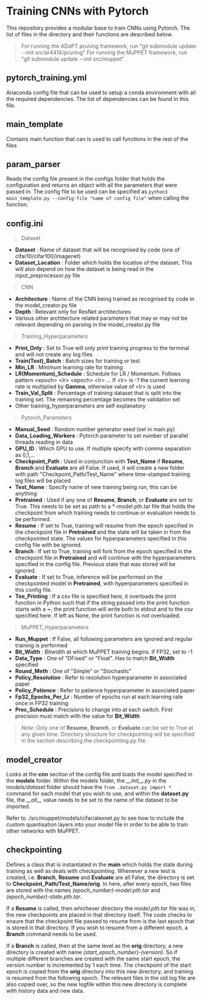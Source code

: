 **Training CNNs with Pytorch** 
==============================
This repository provides a modular base to train CNNs using Pytorch. The list of files in the directory and their functions are described below. 

> For running the ADaPT pruning framework, run "git submodule update --init src/ar4414/pruning"
> For running the MuPPET framework, run "git submodule update --init src/muppet" 

pytorch\_training.yml
-----------------------
Anaconda config file that can be used to setup a conda environment with all the required dependencies. The list of dependencies can be found in this file.

main_template
-------------
Contains main function that can is used to call functions in the rest of the files 

param\_parser
------------------
Reads the config file present in the configs folder that holds the configuration and returns an object with all the parameters that were passed in. The config file to be used can be specified as `python3 main_template.py --config-file "name of config file"` when calling the function. 

config.ini
----------
> Dataset
- **Dataset** : Name of dataset that will be recognised by code (one of cifar10/cifar100/imagenet)
- **Dataset\_Location** : Folder which holds the location of the dataset. This will also depend on how the dataset is being read in the input\_preprocessor.py file

> CNN
- **Architecture** : Name of the CNN being trained as recognised by code in the model\_creator.py file
- **Depth** : Relevant only for ResNet architectures
- Various other architecture related parameters that may or may not be relevant depending on parsing in the model\_creator.py file

> Training\_Hyperparameters
- **Print\_Only** : Set to True will only print training progress to the terminal and will not create any log files 
- **Train(Test)\_Batch** : Batch sizes for training or test
- **Min_LR** : Minimum learning rate for training
- **LR(Momentum)\_Schedule** : Schedule for LR / Momentum. Follows pattern \<epoch\> \<lr\> \<epoch\> \<lr\> ... If \<lr\> is -1 the current learning rate is multiplied by **Gamma**, otherwise value of \<lr\> is used
- **Train\_Val\_Split** : Percentage of training dataset that is split into the training set. The remaining percentage becomes the validation set
- Other training\_hyperparameters are self explanatory 

> Pytorch\_Parameters
- **Manual\_Seed** : Random number generator seed (set in main.py)
- **Data\_Loading\_Workers** : Pytorch parameter to set number of parallel threads reading in data 
- **GPU\_ID** : Which GPU to use. If multiple specify with comma separation as 0,1,... 
- **Checkpoint\_Path** : Used in conjunction with **Test\_Name** if **Resume**, **Branch** and **Evaluate** are all False. If used, it will create a new folder with path "Checkpoint\_Path/Test\_Name" where time-stamped training log files will be placed 
- **Test\_Name** : Specify name of new training being run, this can be anything
- **Pretrained** : Used if any one of **Resume**, **Branch**, or **Evaluate** are set to True. This needs to be set as path to a \*-model.pth.tar file that holds the checkpoint from which training needs to continue or evaluation needs to be performed. 
- **Resume** : If set to True, training will resume from the epoch specified in the checkpoint file in **Pretrained** and the state will be taken in from the checkpointed state. The values for hyperparameters specified in this config file with be ignored. 
- **Branch** : If set to True, training will fork from the epoch specified in the checkpoint file in **Pretrained** and will continue with the hyperparameters specified in the config file. Previous state that was stored will be ignored. 
- **Evaluate** : If set to True, inference will be performed on the checkpointed model in **Pretrained**, with hyperparameters specified in this config file. 
- **Tee\_Printing** : If a csv file is specified here, it overloads the print function in Python such that if the string passed into the print function starts with a **~**, the print function will write both to stdout and to the csv specified here. If left as None, the print function is not overloaded. 

> MuPPET\_Hyperparameters
- **Run\_Muppet** : If False, all following parameters are ignored and regular training is performed 
- **Bit\_Width** : Bitwidth at which MuPPET training begins. If FP32, set to -1 
- **Data\_Type** : One of "DFixed" or "Float". Has to match **Bit\_Width** specified
- **Round\_Meth** : One of "Simple" or "Stochastic"
- **Policy\_Resolution** : Refer to resolution hyperparameter in associated paper  
- **Policy\_Patience** : Refer to patience hyperparameter in associated paper
- **Fp32\_Epochs\_Per\_Lr** : Number of epochs run at each learning rate once in FP32 training  
- **Prec\_Schedule** : Precisions to change into at each switch. First precision must match with the value for **Bit\_Width**

> *Note*: Only one of **Resume**, **Branch**, or **Evaluate** can be set to True at any given time. Directory structure for checkpointing will be specified in the section describing the checkpointing.py file.

model\_creator
--------------
Looks at the **cnn** section of the config file and loads the model specified in the **models** folder. Within the models folder, the *\_\_init\_\_.py* in the *models/dataset* folder should have the `from .dataset.py import *` command for each model that you wish to use, and within the **dataset.py** file, the *\_\_all\_\_* value needs to be set to the name of the dataset to be imported. 

Refer to ./src/muppet/models/cifar/alexnet.py to see how to include the custom quantisation layers into your model file in order to be able to train other networks with MuPPET. 

checkpointing
-------------
Defines a class that is instantiated in the **main** which holds the state during training as well as deals with checkpointing. 
Whenever a new test is created, i.e. **Branch**, **Resume** and **Evaluate** are all False, the directory is set to **Checkpoint\_Path/Test\_Name/orig**. In here, after every epoch, two files are stored with the names *(epoch\_number)-model.pth.tar* and *(epoch\_number)-state.pth.tar*. 

If a **Resume** is called, then whichever directory the *model.pth.tar* file was in, the new checkpoints are placed in that directory itself. The code checks to ensure that the checkpoint file passed to resume from is the last epoch that is stored in that directory. If you wish to resume from a different epoch, a **Branch** command needs to be used. 

If a **Branch** is called, then at the same level as the **orig** directory, a new directory is created with name *(start_epoch_number)-(version)*. So if multiple different branches are created with the same start epoch, the version number is incremented by 1 each time. The checkpoint of the start epoch is copied from the **orig** directory into this new directory, and training is resumed from the following epoch. The relevant files in the old log file are also copied over, so the new logfile within this new directory is complete with history data and new data. 

